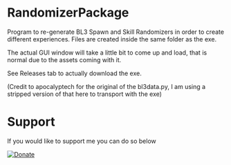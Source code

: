 # RandomizerPackage
 
Program to re-generate BL3 Spawn and Skill Randomizers in order to create different experiences. Files are created inside the same folder as the exe. 

The actual GUI window will take a little bit to come up and load, that is normal due to the assets coming with it.

See Releases tab to actually download the exe.

(Credit to apocalyptech for the original of the bl3data.py, I am using a stripped version of that here to transport with the exe)

# Support

If you would like to support me you can do so below

[![Donate](https://img.shields.io/badge/Donate-PayPal-green.svg)](https://www.paypal.com/cgi-bin/webscr?cmd=_donations&business=E9YJB3Q2ZX72G&item_name=BL3+Modding&currency_code=USD)